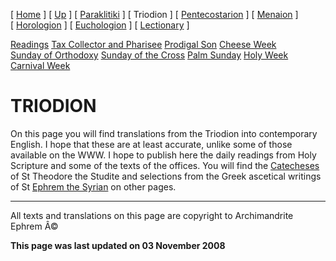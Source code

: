 \[ [Home](index.md) \] \[ [Up](liturgic.md) \] \[ [Paraklitiki](oktoich.md) \] \[ Triodion \] \[ [Pentecostarion](pentecos.md) \] \[ [Menaion](menaion.md) \] \[ [Horologion](horologion.md) \] \[ [Euchologion](eucholog.md) \] \[ [Lectionary](lectionary.md) \]

[Readings](readLent.md)
[Tax Collector and Pharisee](PubPharE.md)
[Prodigal Son](ProdigalE.md)
[Cheese Week](cheese_week.md)
[Sunday of Orthodoxy](sunday_of_orthodoxy.md)
[Sunday of the Cross](sunday_of_the_cross.md)
[Palm Sunday](palm.md)
[Holy Week](holyweek.md)
[Carnival Week](carnival_week.md)

TRIODION
========

On this page you will find translations from the Triodion into contemporary English. I hope that these are at least accurate, unlike some of those available on the WWW. I hope to publish here the daily readings from Holy Scripture and some of the texts of the offices. You will find the [Catecheses](theodore.md) of St Theodore the Studite and selections from the Greek ascetical writings of St [Ephrem the Syrian](ephrem.md) on other pages.

------------------------------------------------------------------------

All texts and translations on this page are copyright to
Archimandrite Ephrem Â©

**This page was last updated on 03 November 2008**
